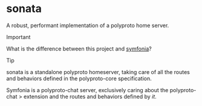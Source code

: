 # sonata

A robust, performant implementation of a polyproto home server.

> [!IMPORTANT]
>
> What is the difference between this project and [symfonia](https://github.com/polyphony-chat/symfonia)?

> [!TIP]
>
> sonata is a standalone polyproto homeserver, taking care of all the routes and behaviors defined in the polyproto-core specification.
>
> Symfonia is a polyproto-chat server, exclusively caring about the polyproto-chat > extension and the routes and behaviors defined by *it*.
